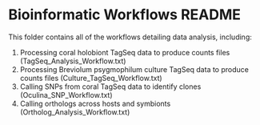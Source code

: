 # Bioinformatic Workflows README

This folder contains all of the workflows detailing data analysis, including:
1. Processing coral holobiont TagSeq data to produce counts files (TagSeq_Analysis_Workflow.txt)
2. Processing Breviolum psygmophilum culture TagSeq data to produce counts files (Culture_TagSeq_Workflow.txt)
3. Calling SNPs from coral TagSeq data to identify clones (Oculina_SNP_Workflow.txt)
4. Calling orthologs across hosts and symbionts (Ortholog_Analysis_Workflow.txt)